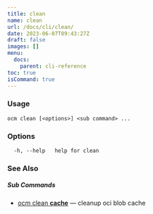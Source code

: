 ```yaml
---
title: clean
name: clean
url: /docs/cli/clean/
date: 2023-06-07T09:43:27Z
draft: false
images: []
menu:
  docs:
    parent: cli-reference
toc: true
isCommand: true
---
```

### Usage

```
ocm clean [<options>] <sub command> ...
```

### Options

```
  -h, --help   help for clean
```

### See Also



##### Sub Commands

* [ocm clean <b>cache</b>](/docs/cli/clean/cache)	 &mdash; cleanup oci blob cache

